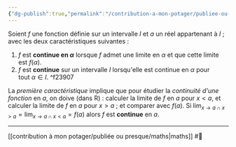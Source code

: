 ```yaml
---
{"dg-publish":true,"permalink":"/contribution-a-mon-potager/publiee-ou-presque/fonction-continue/"}
---
```


Soient $f$ une fonction définie sur un intervalle $I$ et $a$ un réel appartenant à $I$ ; avec les deux caractéristiques suivantes :
1. $f$ est **continue en $\alpha$** lorsque $f$ admet une limite en $\alpha$ et que cette limite est $f(\alpha)$.
2. $f$ est **continue** sur un intervalle $I$ lorsqu'elle est continue en $\alpha$ pour tout $\alpha∈I$. ^f23907

La *première caractéristique* implique que pour étudier la *continuité d'une fonction* en $a$, on doive (dans R) : calculer la limite de $f$ en $a$ pour $x<a$, et calculer la limite de $f$ en $a$ pour $x>a$ ; et comparer avec $f(a)$. Si $\lim_{x \to a \cap x > a}=\lim_{x \to a \cap x < a}=f(a)$ alors $f$ est **continue** en $a$.

---
[[contribution à mon potager/publiée ou presque/maths\|maths]] #🌲 
